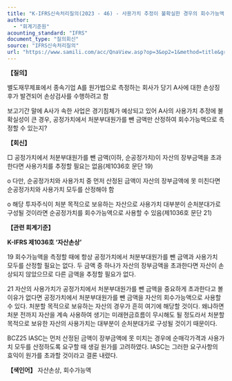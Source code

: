 ```yaml
---
title: "K-IFRS신속처리질의(2023 - 46) - 사용가치 추정이 불확실한 경우의 회수가능액 측정"
author:
  - "회계기준원"
acounting_standard: "IFRS"
document_type: "질의회신"
source: "IFRS신속처리질의"
url: "https://www.samili.com/acc/QnaView.asp?op=3&op2=1&method=title&group=2124-15;1&orgcode=3&searchword=&page=3&code=K%2DIFRS%EC%8B%A0%EC%86%8D%EC%B2%98%EB%A6%AC%EC%A7%88%EC%9D%98%2D46%3A20231221"
---
```

**【질의】**

  

별도재무제표에서 종속기업 A를 원가법으로 측정하는 회사가 당기 A사에 대한 손상징후가 발견되어 손상검사를 수행하려고 함

  

보고기간 말에 A사가 속한 사업은 경기침체가 예상되고 있어 A사의 사용가치 추정에 불확실성이 큰 경우, 공정가치에서 처분부대원가를 뺀 금액만 산정하여 회수가능액으로 측정할 수 있는지?

  
  

**【회신】**

  

□ 공정가치에서 처분부대원가를 뺀 금액(이하, 순공정가치)이 자산의 장부금액을 초과한다면 사용가치를 추정할 필요는 없음(제1036호 문단 19)

  

o 다만, 순공정가치와 사용가치 중 먼저 산정된 금액이 자산의 장부금액에 못 미친다면 순공정가치와 사용가치 모두를 산정해야 함

  

o 해당 투자주식이 처분 목적으로 보유하는 자산으로 사용가치 대부분이 순처분대가로 구성될 것이라면 순공정가치를 회수가능액으로 사용할 수 있음(제1036호 문단 21)

  
  

**【관련 회계기준】**

  

**K-IFRS 제1036호 ‘자산손상’**

  

19 회수가능액을 측정할 때에 항상 공정가치에서 처분부대원가를 뺀 금액과 사용가치 모두를 산정할 필요는 없다. 두 금액 중 하나가 자산의 장부금액을 초과한다면 자산이 손상되지 않았으므로 다른 금액을 추정할 필요가 없다.

  

21 자산의 사용가치가 공정가치에서 처분부대원가를 뺀 금액을 중요하게 초과한다고 볼 이유가 없다면 공정가치에서 처분부대원가를 뺀 금액을 자산의 회수가능액으로 사용할 수 있다. 처분할 목적으로 보유하는 자산의 경우가 흔히 여기에 해당할 것이다. 왜냐하면 처분 전까지 자산을 계속 사용하여 생기는 미래현금흐름이 무시해도 될 정도라서 처분할 목적으로 보유한 자산의 사용가치는 대부분이 순처분대가로 구성될 것이기 때문이다.

  

BCZ25 IASC는 먼저 산정된 금액이 장부금액에 못 미치는 경우에 순매각가격과 사용가치 모두를 산정하도록 요구할 때 생길 원가를 고려하였다. IASC는 그러한 요구사항의 효익이 원가를 초과할 것이라고 결론 내렸다.

  
  

**【색인어】** 자산손상, 회수가능액
